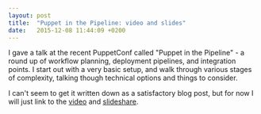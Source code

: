 ```yaml
---
layout: post
title:  "Puppet in the Pipeline: video and slides"
date:   2015-12-08 11:44:09 +0200
---
```


I gave a talk at the recent PuppetConf called "Puppet in the Pipeline" - a round up of workflow planning, deployment pipelines, and integration points. 
I start out with a very basic setup, and walk through various stages of complexity, talking though technical options and things to consider. 

I can't seem to get it written down as a satisfactory blog post, but for now I will just link to the [video](https://www.youtube.com/watch?v=4jXGmxkEoeMi) and [slideshare](http://www.slideshare.net/AnnaKennedy11/puppet-in-the-pipeline-55953094).

